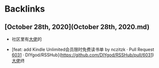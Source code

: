 
# Backlinks
## [October 28th, 2020](October 28th, 2020.md)
- 社区里有[大佬](大佬.md)的

- [feat: add Kindle Unlimited会员限时免费读书单 by nczitzk · Pull Request [6031](6031.md) · DIYgod/RSSHub](https://github.com/DIYgod/RSSHub/pull/6031) [大佬](大佬.md)终

